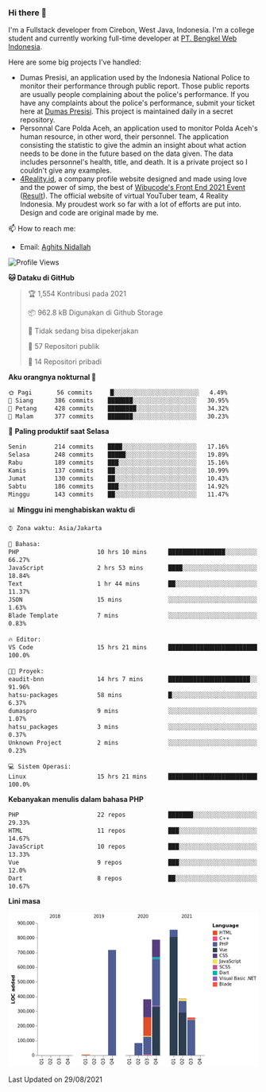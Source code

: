 ### Hi there 👋
I'm a Fullstack developer from Cirebon, West Java, Indonesia. I'm a college student and currently working full-time developer at [PT. Bengkel Web Indonesia](https://github.com/PT-Bengkel-Web-Indonesia).

Here are some big projects I've handled:
- Dumas Presisi, an application used by the Indonesia National Police to monitor their performance through public report. Those public reports are usually people complaining about the police's performance. If you have any complaints about the police's performance, submit your ticket here at [Dumas Presisi](https://dumaspresisi.polri.go.id/dumaspro). This project is maintained daily in a secret repository.
- Personnal Care Polda Aceh, an application used to monitor Polda Aceh's human resource, in other word, their personnel. The application consisting the statistic to give the admin an insight about what action needs to be done in the future based on the data given. The data includes personnel's health, title, and death. It is a private project so I couldn't give any examples.
- [4Reality.id](https://4reality.id), a company profile website designed and made using love and the power of simp, the best of [Wibucode's Front End 2021 Event](https://github.com/wibucode02/submision-event-frontend-2021) ([Result](https://github.com/wibucode02/top-5-pemenang-event-front-end-wibucode-2021)). The official website of virtual YouTuber team, 4 Reality Indonesia. My proudest work so far with a lot of efforts are put into. Design and code are original made by me.

📫 How to reach me:
- Email: [Aghits Nidallah](mailto:yourlovelydev@gmail.com)

<!--START_SECTION:waka-->
![Profile Views](http://img.shields.io/badge/Profil%20dilihat-0-blue)

**🐱 Dataku di GitHub** 

> 🏆 1,554 Kontribusi pada 2021
 > 
> 📦 962.8 kB Digunakan di Github Storage 
 > 
> 🚫 Tidak sedang bisa dipekerjakan
 > 
> 📜 57 Repositori publik 
 > 
> 🔑 14 Repositori pribadi  
 > 
**Aku orangnya nokturnal 🦉** 

```text
🌞 Pagi       56 commits     █░░░░░░░░░░░░░░░░░░░░░░░░   4.49% 
🌆 Siang      386 commits    ███████░░░░░░░░░░░░░░░░░░   30.95% 
🌃 Petang     428 commits    ████████░░░░░░░░░░░░░░░░░   34.32% 
🌙 Malam      377 commits    ███████░░░░░░░░░░░░░░░░░░   30.23%

```
📅 **Paling produktif saat Selasa** 

```text
Senin        214 commits    ████░░░░░░░░░░░░░░░░░░░░░   17.16% 
Selasa       248 commits    █████░░░░░░░░░░░░░░░░░░░░   19.89% 
Rabu         189 commits    ███░░░░░░░░░░░░░░░░░░░░░░   15.16% 
Kamis        137 commits    ██░░░░░░░░░░░░░░░░░░░░░░░   10.99% 
Jumat        130 commits    ██░░░░░░░░░░░░░░░░░░░░░░░   10.43% 
Sabtu        186 commits    ███░░░░░░░░░░░░░░░░░░░░░░   14.92% 
Minggu       143 commits    ██░░░░░░░░░░░░░░░░░░░░░░░   11.47%

```


📊 **Minggu ini menghabiskan waktu di** 

```text
⌚︎ Zona waktu: Asia/Jakarta

💬 Bahasa: 
PHP                      10 hrs 10 mins      ████████████████░░░░░░░░░   66.27% 
JavaScript               2 hrs 53 mins       ████░░░░░░░░░░░░░░░░░░░░░   18.84% 
Text                     1 hr 44 mins        ██░░░░░░░░░░░░░░░░░░░░░░░   11.37% 
JSON                     15 mins             ░░░░░░░░░░░░░░░░░░░░░░░░░   1.63% 
Blade Template           7 mins              ░░░░░░░░░░░░░░░░░░░░░░░░░   0.83%

🔥 Editor: 
VS Code                  15 hrs 21 mins      █████████████████████████   100.0%

🐱‍💻 Proyek: 
eaudit-bnn               14 hrs 7 mins       ███████████████████████░░   91.96% 
hatsu-packages           58 mins             █░░░░░░░░░░░░░░░░░░░░░░░░   6.37% 
dumaspro                 9 mins              ░░░░░░░░░░░░░░░░░░░░░░░░░   1.07% 
hatsu_packages           3 mins              ░░░░░░░░░░░░░░░░░░░░░░░░░   0.37% 
Unknown Project          2 mins              ░░░░░░░░░░░░░░░░░░░░░░░░░   0.23%

💻 Sistem Operasi: 
Linux                    15 hrs 21 mins      █████████████████████████   100.0%

```

**Kebanyakan menulis dalam bahasa PHP** 

```text
PHP                      22 repos            ███████░░░░░░░░░░░░░░░░░░   29.33% 
HTML                     11 repos            ███░░░░░░░░░░░░░░░░░░░░░░   14.67% 
JavaScript               10 repos            ███░░░░░░░░░░░░░░░░░░░░░░   13.33% 
Vue                      9 repos             ███░░░░░░░░░░░░░░░░░░░░░░   12.0% 
Dart                     8 repos             ██░░░░░░░░░░░░░░░░░░░░░░░   10.67%

```


**Lini masa**

![Chart not found](https://raw.githubusercontent.com/NikarashiHatsu/NikarashiHatsu/master/charts/bar_graph.png) 


 Last Updated on 29/08/2021
<!--END_SECTION:waka-->
